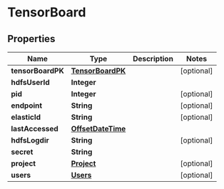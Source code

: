 # TensorBoard

## Properties
Name | Type | Description | Notes
------------ | ------------- | ------------- | -------------
**tensorBoardPK** | [**TensorBoardPK**](TensorBoardPK.md) |  |  [optional]
**hdfsUserId** | **Integer** |  | 
**pid** | **Integer** |  |  [optional]
**endpoint** | **String** |  |  [optional]
**elasticId** | **String** |  |  [optional]
**lastAccessed** | [**OffsetDateTime**](OffsetDateTime.md) |  | 
**hdfsLogdir** | **String** |  |  [optional]
**secret** | **String** |  | 
**project** | [**Project**](Project.md) |  |  [optional]
**users** | [**Users**](Users.md) |  |  [optional]
